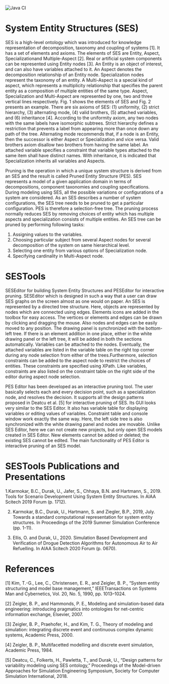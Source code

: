 ![Java CI](https://github.com/aeronautical-informatics/SESTools/workflows/Java%20CI/badge.svg)

# System Entity Structures (SES) 
SES is a high-level ontology which was introduced for knowledge representation of decomposition, taxonomy and coupling of systems [1]. It has a set of elements and axioms. The elements of SES are Entity, Aspect, Specializationand Multiple-Aspect [2]. Real or artificial system components can be represented using Entity nodes [3]. An Entity is an object of interest, and can also have variables attached to it. An Aspect denotes the decomposition relationship of an Entity node. Specialization nodes represent the taxonomy of an entity. A Multi-Aspect is a special kind of aspect, which represents a multiplicity relationship that specifies the parent entity as a composition of multiple entities of the same type. Aspect, Specialization and Multi-Aspect are represented by one, two and three vertical lines respectively. Fig. 1 shows the elements of SES and Fig. 2 presents an example. There are six axioms of SES: (1) uniformity, (2) strict hierarchy, (3) alternating mode, (4) valid brothers, (5) attached variables, and (6) inheritance [4]. According to the uniformity axiom, any two nodes with the same labels have isomorphic subtrees. Strict hierarchy defines a restriction that prevents a label from appearing more than once down any path of the tree. Alternating mode recommends that, if a node is an Entity, then the successor is either Aspect or Specialization and vice versa. Valid brothers axiom disallow two brothers from having the same label. An attached variable specifies a constraint that variable types attached to the same item shall have distinct names. With inheritance, it is indicated that Specialization inherits all variables and Aspects.

Pruning is the operation in which a unique system structure is derived from an SES and the result is called Pruned Entity Structure (PES). SES represents a model of a given application domain in terms of decompositions, component taxonomies and coupling specifications. During modeling using SES, all the possible variations or configurations of a system are considered. As an SES describes a number of system configurations, the SES tree needs to be pruned to get a particular configuration. PES is therefore a selection-free tree. The pruning process normally reduces SES by removing choices of entity which has multiple aspects and specialization consists of multiple entities. An SES tree can be pruned by performing following tasks:
1. Assigning values to the variables.
2. Choosing particular subject from several Aspect nodes for several decomposition of the system on same hierarchical level.
3. Selecting one entity from various options of Specialization node.
4. Specifying cardinality in Multi-Aspect node.

# SESTools
SESEditor for building System Entity Structures and PESEditor for interactive pruning. SESEditor which is designed in such a way that a user can draw SES graphs on the screen almost as one would on paper. An SES is represented by a directed tree structure. Here, objects are represented by nodes which are connected using edges. Elements icons are added in the toolbox for easy access. The vertices or elements and edges can be drawn by clicking and dragging the mouse. Also nodes and edges can be easily moved to any position. The drawing panel is synchronized with the bottom-left tree. If there is an element addition in one place, either in the white drawing panel or the left tree, it will be added in both the sections automatically. Variables can be attached to the nodes. Eventually, the attached variables are listed in the variable table on the right top corner during any node selection from either of the trees.Furthermore, selection constraints can be added to the aspect node to restrict the choices of entities. These constraints are specified using XPath. Like variables, constraints are also listed on the constraint table on the right side of the editor during aspect node selection.

PES Editor has been developed as an interactive pruning tool. The user basically selects each and every decision point, such as a specialization node, and resolves the decision. It supports all the design patterns proposed in Deatcu et al. [5] for interactive pruning of SES. Its GUI looks very similar to the SES Editor. It also has variable table for displaying variables or editing values of variables. Constraint table and console window work exactly the same way. Here, the left side tree is also synchronized with the white drawing panel and nodes are movable. Unlike SES Editor, here we can not create new projects, but only open SES models created in SES Editor. New elements cannot be added or deleted; the existing SES cannot be edited. The main functionality of PES Editor is interactive pruning of an SES model.

# SESTools Publications and Presentations
1.Karmokar, B.C., Durak, U., Jafer, S., Chhaya, B.N. and Hartmann, S., 2019. Tools for Scenario Development Using System Entity Structures. In AIAA Scitech 2019 Forum (p. 1712).

2. Karmokar, B.C., Durak, U., Hartmann, S. and Ziegler, B.P., 2019, July. Towards a standard computational representation for system entity structures. In Proceedings of the 2019 Summer Simulation Conference (pp. 1-11). 

3. Ellis, O. and Durak, U., 2020. Simulation Based Development and Verification of Drogue Detection Algorithms for Autonomous Air to Air Refuelling. In AIAA Scitech 2020 Forum (p. 0670).

# References
[1] Kim, T.-G., Lee, C., Christensen, E. R., and Zeigler, B. P., “System entity structuring and model base management,” IEEETransactions on Systems Man and Cybernetics, Vol. 20, No. 5, 1990, pp. 1013–1024.

[2] Zeigler, B. P., and Hammonds, P. E., Modeling and simulation-based data engineering: introducing pragmatics into ontologies for net-centric information exchange, Elsevier, 2007.

[3] Zeigler, B. P., Praehofer, H., and Kim, T. G., Theory of modeling and simulation: integrating discrete event and continuous complex dynamic systems, Academic Press, 2000.

[4] Zeigler, B. P., Multifacetted modelling and discrete event simulation, Academic Press, 1984.

[5] Deatcu, C., Folkerts, H., Pawletta, T., and Durak, U., “Design patterns for variability modeling using SES ontology,” Proceedings of the Model-driven Approaches for Simulation Engineering Symposium, Society for Computer Simulation International, 2018.

